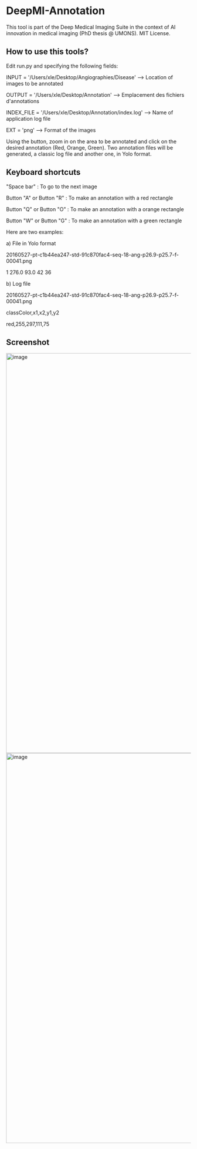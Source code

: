 # DeepMI-Annotation



This tool is part of the Deep Medical Imaging Suite in the context of AI innovation in medical imaging (PhD thesis @ UMONS).
MIT License.

## How to use this tools?

Edit run.py and specifying the following fields:

INPUT = '/Users/xle/Desktop/Angiographies/Disease' --> Location of images to be annotated

OUTPUT = '/Users/xle/Desktop/Annotation' --> Emplacement des fichiers d'annotations

INDEX_FILE = '/Users/xle/Desktop/Annotation/index.log' --> Name of application log file

EXT = 'png' --> Format of the images 

Using the <Zoom> button, zoom in on the area to be annotated and click on the desired annotation (Red, Orange, Green).
Two annotation files will be generated, a classic log file and another one, in Yolo format.

## Keyboard shortcuts

"Space bar" : To go to the next image

Button "A" or Button "R" : To make an annotation with a red rectangle

Button "Q" or Button "O" : To make an annotation with a orange rectangle

Button "W" or Button "G" : To make an annotation with a green rectangle

Here are two examples:

a) File in Yolo format

  20160527-pt-c1b44ea247-std-91c870fac4-seq-18-ang-p26.9-p25.7-f-00041.png

  1 276.0 93.0 42 36


b) Log file

  20160527-pt-c1b44ea247-std-91c870fac4-seq-18-ang-p26.9-p25.7-f-00041.png
  
  classColor,x1,x2,y1,y2
  
  red,255,297,111,75


## Screenshot 

<img width="1091" alt="image" src="https://user-images.githubusercontent.com/25364805/193655681-213bb97b-c72d-4760-9a58-40328f83da40.png">
  
<img width="1064" alt="image" src="https://user-images.githubusercontent.com/25364805/194230382-193f777d-6e6d-4a75-9c87-4cf667dc8ad4.png">


